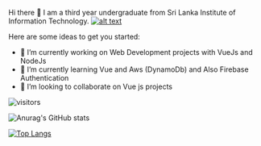 Hi there   👋
I am a third year undergraduate from Sri Lanka Institute of Information Technology.
<a href=""> ![alt text](https://img.shields.io/badge/-LinkedIn-0e76a8?style=plastic&logo=linkedIn)</a>


Here are some ideas to get you started:

- 🔭 I’m currently working on Web Development projects with VueJs and NodeJs
- 🌱 I’m currently learning Vue and Aws (DynamoDb) and Also Firebase Authentication
- 👯 I’m looking to collaborate on Vue js projects

![visitors](https://visitor-badge.glitch.me/badge?page_id=page.id)

![Anurag's GitHub stats](https://github-readme-stats.vercel.app/api?username=SiriwardanaT&show_icons=true&theme=radical)

[![Top Langs](https://github-readme-stats.vercel.app/api/top-langs/?username=SiriwardanaT&layout=compact)](https://github.com/anuraghazra/github-readme-stats)
